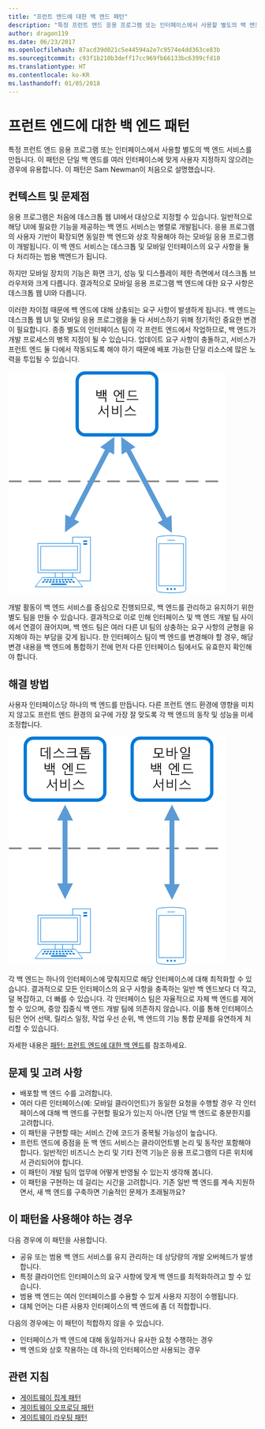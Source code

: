 ```yaml
---
title: "프런트 엔드에 대한 백 엔드 패턴"
description: "특정 프런트 엔드 응용 프로그램 또는 인터페이스에서 사용할 별도의 백 엔드 서비스를 만듭니다."
author: dragon119
ms.date: 06/23/2017
ms.openlocfilehash: 87acd39d021c5e44594a2e7c9574e4dd363ce83b
ms.sourcegitcommit: c93f1b210b3deff17cc969fb66133bc6399cfd10
ms.translationtype: HT
ms.contentlocale: ko-KR
ms.lasthandoff: 01/05/2018
---
```

# <a name="backends-for-frontends-pattern"></a>프런트 엔드에 대한 백 엔드 패턴

특정 프런트 엔드 응용 프로그램 또는 인터페이스에서 사용할 별도의 백 엔드 서비스를 만듭니다. 이 패턴은 단일 백 엔드를 여러 인터페이스에 맞게 사용자 지정하지 않으려는 경우에 유용합니다. 이 패턴은 Sam Newman이 처음으로 설명했습니다.

## <a name="context-and-problem"></a>컨텍스트 및 문제점

응용 프로그램은 처음에 데스크톱 웹 UI에서 대상으로 지정할 수 있습니다. 일반적으로 해당 UI에 필요한 기능을 제공하는 백 엔드 서비스는 병렬로 개발됩니다. 응용 프로그램의 사용자 기반이 확장되면 동일한 백 엔드와 상호 작용해야 하는 모바일 응용 프로그램이 개발됩니다. 이 백 엔드 서비스는 데스크톱 및 모바일 인터페이스의 요구 사항을 둘 다 처리하는 범용 백엔드가 됩니다.

하지만 모바일 장치의 기능은 화면 크기, 성능 및 디스플레이 제한 측면에서 데스크톱 브라우저와 크게 다릅니다. 결과적으로 모바일 응용 프로그램 백 엔드에 대한 요구 사항은 데스크톱 웹 UI와 다릅니다. 

이러한 차이점 때문에 백 엔드에 대해 상충되는 요구 사항이 발생하게 됩니다. 백 엔드는 데스크톱 웹 UI 및 모바일 응용 프로그램을 둘 다 서비스하기 위해 정기적인 중요한 변경이 필요합니다. 종종 별도의 인터페이스 팀이 각 프런트 엔드에서 작업하므로, 백 엔드가 개발 프로세스의 병목 지점이 될 수 있습니다. 업데이트 요구 사항이 충돌하고, 서비스가 프런트 엔드 둘 다에서 작동되도록 해야 하기 때문에 배포 가능한 단일 리소스에 많은 노력을 투입될 수 있습니다.

![](./_images/backend-for-frontend.png) 

개발 활동이 백 엔드 서비스를 중심으로 진행되므로, 백 엔드를 관리하고 유지하기 위한 별도 팀을 만들 수 있습니다. 결과적으로 이로 인해 인터페이스 및 백 엔드 개발 팀 사이에서 연결이 끊어지며, 백 엔드 팀은 여러 다른 UI 팀의 상충하는 요구 사항의 균형을 유지해야 하는 부담을 갖게 됩니다. 한 인터페이스 팀이 백 엔드를 변경해야 할 경우, 해당 변경 내용을 백 엔드에 통합하기 전에 먼저 다른 인터페이스 팀에서도 유효한지 확인해야 합니다. 

## <a name="solution"></a>해결 방법

사용자 인터페이스당 하나의 백 엔드를 만듭니다. 다른 프런트 엔드 환경에 영향을 미치지 않고도 프런트 엔드 환경의 요구에 가장 잘 맞도록 각 백 엔드의 동작 및 성능을 미세 조정합니다.

![](./_images/backend-for-frontend-example.png) 

각 백 엔드는 하나의 인터페이스에 맞춰지므로 해당 인터페이스에 대해 최적화할 수 있습니다. 결과적으로 모든 인터페이스의 요구 사항을 충족하는 일반 백 엔드보다 더 작고, 덜 복잡하고, 더 빠를 수 있습니다. 각 인터페이스 팀은 자율적으로 자체 백 엔드를 제어할 수 있으며, 중앙 집중식 백 엔드 개발 팀에 의존하지 않습니다. 이를 통해 인터페이스 팀은 언어 선택, 릴리스 일정, 작업 우선 순위, 백 엔드의 기능 통합 문제를 유연하게 처리할 수 있습니다.

자세한 내용은 [패턴: 프런트 엔드에 대한 백 엔드](http://samnewman.io/patterns/architectural/bff/)를 참조하세요.

## <a name="issues-and-considerations"></a>문제 및 고려 사항

- 배포할 백 엔드 수를 고려합니다.
- 여러 다른 인터페이스(예: 모바일 클라이언트)가 동일한 요청을 수행할 경우 각 인터페이스에 대해 백 엔드를 구현할 필요가 있는지 아니면 단일 백 엔드로 충분한지를 고려합니다.
- 이 패턴을 구현할 때는 서비스 간에 코드가 중복될 가능성이 높습니다.
- 프런트 엔드에 중점을 둔 백 엔드 서비스는 클라이언트별 논리 및 동작만 포함해야 합니다. 일반적인 비즈니스 논리 및 기타 전역 기능은 응용 프로그램의 다른 위치에서 관리되어야 합니다.
- 이 패턴이 개발 팀의 업무에 어떻게 반영될 수 있는지 생각해 봅니다.
- 이 패턴을 구현하는 데 걸리는 시간을 고려합니다. 기존 일반 백 엔드를 계속 지원하면서, 새 백 엔드를 구축하면 기술적인 문제가 초래될까요?

## <a name="when-to-use-this-pattern"></a>이 패턴을 사용해야 하는 경우

다음 경우에 이 패턴을 사용합니다.

- 공유 또는 범용 백 엔드 서비스를 유지 관리하는 데 상당량의 개발 오버헤드가 발생합니다.
- 특정 클라이언트 인터페이스의 요구 사항에 맞게 백 엔드를 최적화하려고 할 수 있습니다.
- 범용 백 엔드는 여러 인터페이스를 수용할 수 있게 사용자 지정이 수행됩니다.
- 대체 언어는 다른 사용자 인터페이스의 백 엔드에 좀 더 적합합니다.

다음의 경우에는 이 패턴이 적합하지 않을 수 있습니다.

- 인터페이스가 백 엔드에 대해 동일하거나 유사한 요청 수행하는 경우
- 백 엔드와 상호 작용하는 데 하나의 인터페이스만 사용되는 경우

## <a name="related-guidance"></a>관련 지침

- [게이트웨이 집계 패턴](./gateway-aggregation.md)
- [게이트웨이 오프로딩 패턴](./gateway-offloading.md)
- [게이트웨이 라우팅 패턴](./gateway-routing.md)


